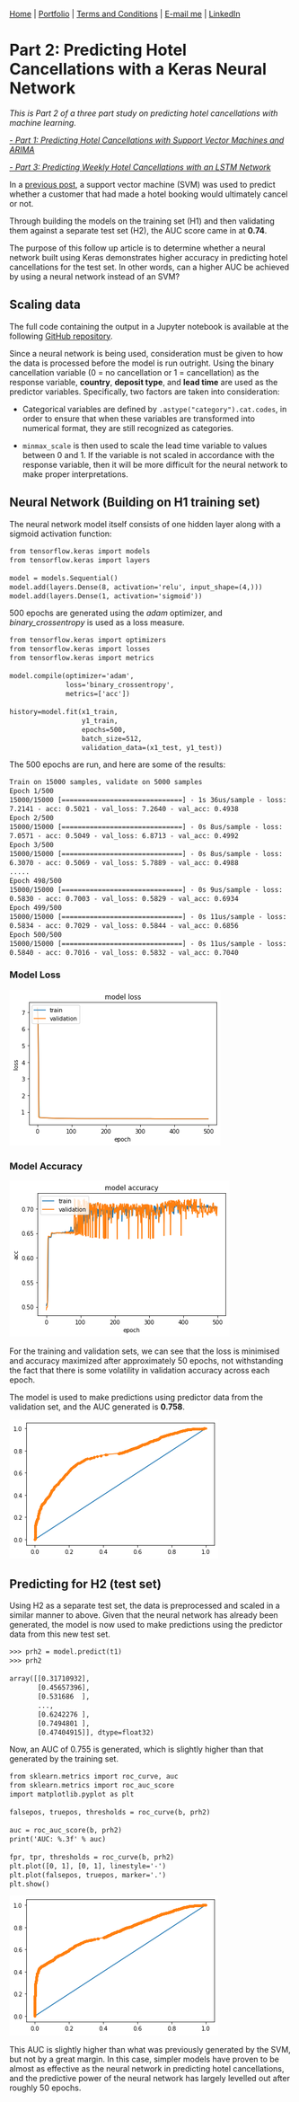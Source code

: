 [Home](https://mgcodesandstats.github.io/) |
[Portfolio](https://mgcodesandstats.github.io/portfolio/) |
[Terms and Conditions](https://mgcodesandstats.github.io/terms/) |
[E-mail me](mailto:contact@michaeljgrogan.com) |
[LinkedIn](https://www.linkedin.com/in/michaeljgrogan/)

# Part 2: Predicting Hotel Cancellations with a Keras Neural Network

*This is Part 2 of a three part study on predicting hotel cancellations with machine learning.*

*[- Part 1: Predicting Hotel Cancellations with Support Vector Machines and ARIMA](www.michael-grogan.com/hotel-cancellations)*

*[- Part 3: Predicting Weekly Hotel Cancellations with an LSTM Network](www.michael-grogan.com/hotel-cancellations-lstm)*

In a [previous post](https://www.michael-grogan.com/hotel-cancellations/), a support vector machine (SVM) was used to predict whether a customer that had made a hotel booking would ultimately cancel or not.

Through building the models on the training set (H1) and then validating them against a separate test set (H2), the AUC score came in at **0.74**.

The purpose of this follow up article is to determine whether a neural network built using Keras demonstrates higher accuracy in predicting hotel cancellations for the test set. In other words, can a higher AUC be achieved by using a neural network instead of an SVM?

## Scaling data

The full code containing the output in a Jupyter notebook is available at the following [GitHub repository](https://github.com/MGCodesandStats/hotel-cancellations-neuralnetwork).

Since a neural network is being used, consideration must be given to how the data is processed before the model is run outright. Using the binary cancellation variable (0 = no cancellation or 1 = cancellation) as the response variable, **country**, **deposit type**, and **lead time** are used as the predictor variables. Specifically, two factors are taken into consideration:

- Categorical variables are defined by ```.astype("category").cat.codes```, in order to ensure that when these variables are transformed into numerical format, they are still recognized as categories.

- ```minmax_scale``` is then used to scale the lead time variable to values between 0 and 1. If the variable is not scaled in accordance with the response variable, then it will be more difficult for the neural network to make proper interpretations.

## Neural Network (Building on H1 training set)

The neural network model itself consists of one hidden layer along with a sigmoid activation function:

```
from tensorflow.keras import models
from tensorflow.keras import layers

model = models.Sequential()
model.add(layers.Dense(8, activation='relu', input_shape=(4,)))
model.add(layers.Dense(1, activation='sigmoid'))
```

500 epochs are generated using the *adam* optimizer, and *binary_crossentropy* is used as a loss measure.

```
from tensorflow.keras import optimizers
from tensorflow.keras import losses
from tensorflow.keras import metrics

model.compile(optimizer='adam',
              loss='binary_crossentropy',
              metrics=['acc'])

history=model.fit(x1_train,
                  y1_train,
                  epochs=500,
                  batch_size=512,
                  validation_data=(x1_test, y1_test))
```

The 500 epochs are run, and here are some of the results:

```
Train on 15000 samples, validate on 5000 samples
Epoch 1/500
15000/15000 [==============================] - 1s 36us/sample - loss: 7.2141 - acc: 0.5021 - val_loss: 7.2640 - val_acc: 0.4938
Epoch 2/500
15000/15000 [==============================] - 0s 8us/sample - loss: 7.0571 - acc: 0.5049 - val_loss: 6.8713 - val_acc: 0.4992
Epoch 3/500
15000/15000 [==============================] - 0s 8us/sample - loss: 6.3070 - acc: 0.5069 - val_loss: 5.7889 - val_acc: 0.4988
.....
Epoch 498/500
15000/15000 [==============================] - 0s 9us/sample - loss: 0.5830 - acc: 0.7003 - val_loss: 0.5829 - val_acc: 0.6934
Epoch 499/500
15000/15000 [==============================] - 0s 11us/sample - loss: 0.5834 - acc: 0.7029 - val_loss: 0.5844 - val_acc: 0.6856
Epoch 500/500
15000/15000 [==============================] - 0s 11us/sample - loss: 0.5840 - acc: 0.7016 - val_loss: 0.5832 - val_acc: 0.7040
```

### Model Loss

![model-loss](model-loss.png)

### Model Accuracy

![model-accuracy](model-accuracy.png)

For the training and validation sets, we can see that the loss is minimised and accuracy maximized after approximately 50 epochs, not withstanding the fact that there is some volatility in validation accuracy across each epoch.

The model is used to make predictions using predictor data from the validation set, and the AUC generated is **0.758**.

![auc-1](auc-1.png)

## Predicting for H2 (test set)

Using H2 as a separate test set, the data is preprocessed and scaled in a similar manner to above. Given that the neural network has already been generated, the model is now used to make predictions using the predictor data from this new test set.

```
>>> prh2 = model.predict(t1)
>>> prh2

array([[0.31710932],
       [0.45657396],
       [0.531686  ],
       ...,
       [0.6242276 ],
       [0.7494801 ],
       [0.47404915]], dtype=float32)
```

Now, an AUC of 0.755 is generated, which is slightly higher than that generated by the training set.

```
from sklearn.metrics import roc_curve, auc
from sklearn.metrics import roc_auc_score
import matplotlib.pyplot as plt

falsepos, truepos, thresholds = roc_curve(b, prh2)

auc = roc_auc_score(b, prh2)
print('AUC: %.3f' % auc)

fpr, tpr, thresholds = roc_curve(b, prh2)
plt.plot([0, 1], [0, 1], linestyle='-')
plt.plot(falsepos, truepos, marker='.')
plt.show()
```

![auc-2](auc-2.png)

This AUC is slightly higher than what was previously generated by the SVM, but not by a great margin. In this case, simpler models have proven to be almost as effective as the neural network in predicting hotel cancellations, and the predictive power of the neural network has largely levelled out after roughly 50 epochs.
